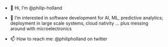 - 👋 Hi, I’m @philip-holland
- 👀 I’m interested in software development for AI, ML, predictive analytics; deployment in large scale systems, cloud nativity ... plus messing around with microelectronics

- 📫 How to reach me: @philipholland on twitter

<!---
philip-holland/philip-holland is a ✨ special ✨ repository because its `README.md` (this file) appears on your GitHub profile.
You can click the Preview link to take a look at your changes.
--->
